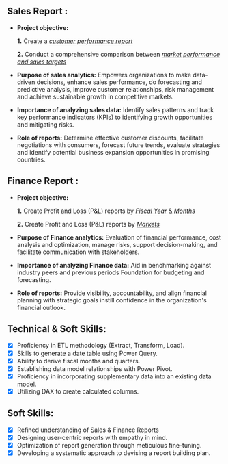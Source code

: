 ## Sales Report :


- **Project objective:** 

    **1.** Create a _[customer performance report](https://github.com/rishav1509/Excel-Sales-Analytics/blob/main/Customer%20Performance%20Report.pdf)_ 

    **2.** Conduct a comprehensive comparison between _[market performance and sales targets](https://github.com/rishav1509/Excel-Sales-Analytics/blob/main/Market%20Performance%20vs%20Target%20Report.pdf)_

- **Purpose of sales analytics:** Empowers organizations to make data-driven decisions, enhance sales performance, do forecasting and predictive analysis, improve customer relationships, risk management and achieve sustainable growth in competitive markets.

- **Importance of analyzing sales data:** Identify sales patterns and track key performance indicators (KPIs) to identifying growth opportunities and mitigating risks.

- **Role of reports:** Determine effective customer discounts, facilitate negotiations with consumers, forecast future trends, evaluate strategies and identify potential business expansion opportunities in promising countries.


## Finance Report :

- **Project objective:** 

    **1.** Create Profit and Loss (P&L) reports by _[Fiscal Year](https://github.com/rishav1509/Excel-Sales-Analytics/blob/main/P%26L%20Statement%20by%20Fiscal%20Year.pdf)_ & _[Months](https://github.com/rishav1509/Excel-Sales-Analytics/blob/main/P%26L%20Statement%20by%20Months.pdf)_ 

   **2.** Create Profit and Loss (P&L) reports by _[Markets](https://github.com/rishav1509/Excel-Sales-Analytics/blob/main/P%26L%20Statement%20by%20Markets.pdf)_

- **Purpose of Finance analytics:** Evaluation of financial performance, cost analysis and optimization, manage risks, support decision-making, and facilitate communication with stakeholders.

- **Importance of analyzing Finance data:** Aid in benchmarking against industry peers and previous periods Foundation for budgeting and forecasting.

- **Role of reports:** Provide visibility, accountability, and align financial planning with strategic goals instill confidence in the organization's financial outlook.


## Technical & Soft Skills:
- [x]	Proficiency in ETL methodology (Extract, Transform, Load).
- [x]	Skills to generate a date table using Power Query.
- [x]	Ability to derive fiscal months and quarters.
- [x]	Establishing data model relationships with Power Pivot.
- [x]	Proficiency in incorporating supplementary data into an existing data model.
- [x]	Utilizing DAX to create calculated columns.

## Soft Skills:
- [x]	Refined understanding of Sales & Finance Reports
- [x]	Designing user-centric reports with empathy in mind.
- [x]	Optimization of report generation through meticulous fine-tuning.
- [x]	Developing a systematic approach to devising a report building plan.
